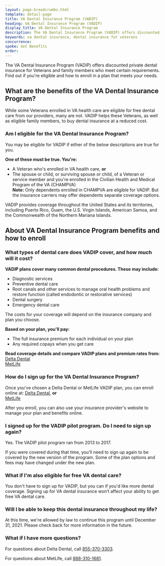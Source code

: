 ```yaml
---
layout: page-breadcrumbs.html
template: detail-page
title: VA Dental Insurance Program (VADIP)
heading: VA Dental Insurance Program (VADIP)
display_title: VA Dental Insurance Program
description: The VA Dental Insurance Program (VADIP) offers discounted private dental insurance for Veterans and family members who meet certain requirements. Find out if you're eligible and how to enroll in a plan that meets your needs.
keywords: va dental insurance, dental insurance for veterans
concurrence: 
spoke: Get Benefits
order:  
---
```


<div class="va-introtext">
  
The VA Dental Insurance Program (VADIP) offers discounted private dental insurance for Veterans and family members who meet certain requirements. Find out if you're eligible and how to enroll in a plan that meets your needs.

</div>

## What are the benefits of the VA Dental Insurance Program?

While some Veterans enrolled in VA health care are eligible for free dental care from our providers, many are not. VADIP helps these Veterans, as well as eligible family members, to buy dental insurance at a reduced cost.

<div class="va-feature">

### Am I eligible for the VA Dental Insurance Program?

You may be eligible for VADIP if either of the below descriptions are true for you.

**One of these must be true. You're:**

- A Veteran who's enrolled in VA health care, **or**
- The spouse or child, or surviving spouse or child, of a Veteran or service member and you're enrolled in the Civilian Health and Medical Program of the VA (CHAMPVA) <br> **Note:** Only dependents enrolled in CHAMPVA are eligible for VADIP. But the insurance carriers may offer dependents separate coverage options.

VADIP provides coverage throughout the United States and its territories, including Puerto Rico, Guam, the U.S. Virgin Islands, American Samoa, and the Commonwealth of the Northern Mariana Islands.

</div>

## About VA Dental Insurance Program benefits and how to enroll

### What types of dental care does VADIP cover, and how much will it cost?

**VADIP plans cover many common dental procedures. These may include:**

-	Diagnostic services
-	Preventive dental care
-	Root canals and other services to manage oral health problems and restore function (called endodontic or restorative services)
-	Dental surgery
-	Emergency dental care

The costs for your coverage will depend on the insurance company and plan you choose.

**Based on your plan, you'll pay:**
- The full insurance premium for each individual on your plan
- Any required copays when you get care

**Read coverage details and compare VADIP plans and premium rates from:**
[Delta Dental](https://feds.deltadentalins.com/vadip/)<br>
[MetLife](https://www.metlife.com/vadip/)

### How do I sign up for the VA Dental Insurance Program?

Once you've chosen a Delta Dental or MetLife VADIP plan, you can enroll online at:
[Delta Dental](https://feds.deltadentalins.com/vadip/), **or** <br>
[MetLife](https://www.metlife.com/vadip/)

After you enroll, you can also use your insurance provider's website to manage your plan and benefits online.

### I signed up for the VADIP pilot program. Do I need to sign up again?

Yes. The VADIP pilot program ran from 2013 to 2017. 

If you were covered during that time, you’ll need to sign up again to be covered by the new version 
of the program. Some of the plan options and fees may have changed under the new plan.

### What if I'm also eligible for free VA dental care?

You don't have to sign up for VADIP, but you can if you'd like more dental coverage. Signing up for VA dental insurance won’t affect your ability to get free VA dental care.

### Will I be able to keep this dental insurance throughout my life?

At this time, we're allowed by law to continue this program until December 31, 2021. Please check back for more information in the future.

### What if I have more questions?

For questions about Delta Dental, call <a href="tel:+18553703303">855-370-3303</a>.

For questions about MetLife, call <a href="tel:+18883101681">888-310-1681</a>.

